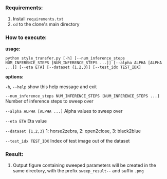 ### Requirements:
1. Install `requirements.txt`
2. `cd` to the clone's main directory

### How to execute:

**usage:**

`python style_transfer.py [-h] [--num_inference_steps NUM_INFERENCE_STEPS [NUM_INFERENCE_STEPS ...]] [--alpha ALPHA [ALPHA ...]] [--eta ETA] [--dataset {1,2,3}] [--test_idx TEST_IDX]`

**options:**

  `-h`, `--help`            show this help message and exit
  
  `--num_inference_steps NUM_INFERENCE_STEPS [NUM_INFERENCE_STEPS ...]`
                        Number of inference steps to sweep over
                        
  `--alpha ALPHA [ALPHA ...]`
                        Alpha values to sweep over
                        
  `--eta ETA`             Eta value
  
  `--dataset {1,2,3}`     1: horse2zebra, 2: open2close, 3: black2blue
  
  `--test_idx TEST_IDX`   Index of test image out of the dataset

  ### Result:
  1. Output figure containing sweeped parameters will be created in the same directory, with the prefix `sweep_result--` and suffix `.png`
